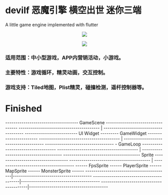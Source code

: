 # devilf 恶魔引擎 横空出世 迷你三端
A little game engine implemented with flutter

<p align="center" >
    <img src="https://img.shields.io/badge/flutter-2.2.3-green" />
</p>

<p align="center" >
    <img src="https://github.com/ym6745476/devilf/blob/master/logo.png?raw=true" />
</p>

### 适用范围：中小型游戏，APP内营销活动，小游戏。
### 主要特性：游戏循环，精灵动画，交互控制。
### 游戏支持：Tiled地图，Plist精灵，碰撞检测，遥杆控制器等。

# Finished
------------------------------------ GameScene ----------------------------------
---------------------------------------- | --------------------------------------
-------------------------- UI Widget --------- GameWidget -----------------------
---------------------------------------- | --------------------------------------
---------------------------------- - GameLoop -----------------------------------
---------------------------------------- | --------------------------------------
-------------------------------------- Sprite -----------------------------------
---------------------------------------- | --------------------------------------
------ FpsSprite ------ PlayerSprite ------ MapSprite ------ MonsterSprite ------
-----------------------------------------|---------------------------------------
-----------------------------------------|---------------------------------------
-----------------------------------------|---------------------------------------
